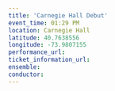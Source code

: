 ```yaml
---
title: 'Carnegie Hall Debut'
event_time: 01:29 PM
location: Carnegie Hall
latitude: 40.7638556
longitude: -73.9807155
performance_url: 
ticket_information_url: 
ensemble: 
conductor: 
---
```

